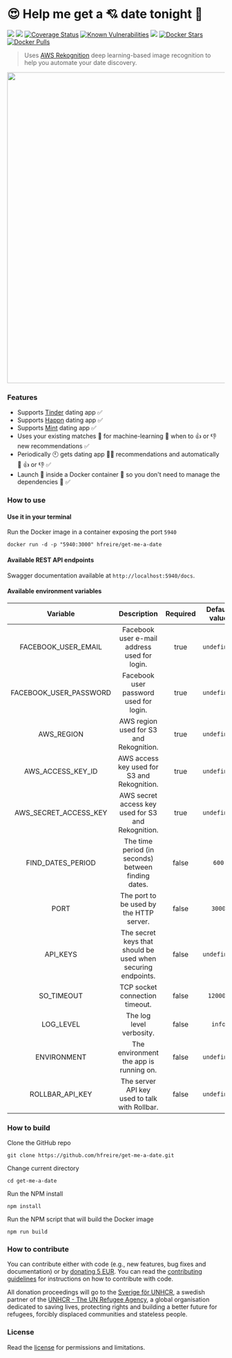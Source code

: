 # :heart_eyes: Help me get a :cupid: date tonight :first_quarter_moon_with_face:

[![](https://github.com/hfreire/get-me-a-date/workflows/ci/badge.svg)](https://github.com/hfreire/get-me-a-date/actions?workflow=ci)
[![](https://github.com/hfreire/get-me-a-date/workflows/cd/badge.svg)](https://github.com/hfreire/get-me-a-date/actions?workflow=cd)
[![Coverage Status](https://coveralls.io/repos/github/hfreire/get-me-a-date/badge.svg?branch=master)](https://coveralls.io/github/hfreire/get-me-a-date?branch=master)
[![Known Vulnerabilities](https://snyk.io/test/github/hfreire/get-me-a-date/badge.svg)](https://snyk.io/test/github/hfreire/get-me-a-date)
[![](https://img.shields.io/github/release/hfreire/get-me-a-date.svg)](https://github.com/hfreire/get-me-a-date/releases)
[![Docker Stars](https://img.shields.io/docker/stars/hfreire/get-me-a-date.svg)](https://hub.docker.com/r/hfreire/get-me-a-date/)
[![Docker Pulls](https://img.shields.io/docker/pulls/hfreire/get-me-a-date.svg)](https://hub.docker.com/r/hfreire/get-me-a-date/)

> Uses [AWS Rekognition](https://aws.amazon.com/rekognition) deep learning-based image recognition to help you automate your date discovery.

<p align="center"><img src="share/github/overview.gif" width="720"></p>

### Features
* Supports [Tinder](https://github.com/hfreire/tinder-wrapper) dating app :white_check_mark:
* Supports [Happn](https://github.com/hfreire/happn-wrapper) dating app :white_check_mark:
* Supports [Mint](https://github.com/hfreire/mint-wrapper) dating app :white_check_mark:
* Uses your existing matches :revolving_hearts: for machine-learning :robot: when to :+1: or :-1: new recommendations :white_check_mark:
* Periodically :clock10: gets dating app :girl::woman: recommendations and automatically :robot: :+1: or :-1: :white_check_mark:
* Launch :rocket: inside a Docker container :whale: so you don't need to manage the dependencies :raised_hands: :white_check_mark:

### How to use

#### Use it in your terminal
Run the Docker image in a container exposing the port `5940`
```
docker run -d -p "5940:3000" hfreire/get-me-a-date
```

#### Available REST API endpoints
Swagger documentation available at `http://localhost:5940/docs`.

#### Available environment variables
Variable | Description | Required | Default value
:---:|:---:|:---:|:---:
FACEBOOK_USER_EMAIL | Facebook user e-mail address used for login. | true | `undefined`
FACEBOOK_USER_PASSWORD | Facebook user password used for login. | true | `undefined`
AWS_REGION | AWS region used for S3 and Rekognition. | true | `undefined`
AWS_ACCESS_KEY_ID | AWS access key  used for S3 and Rekognition. | true | `undefined`
AWS_SECRET_ACCESS_KEY | AWS secret access key used for S3 and Rekognition. | true | `undefined`
FIND_DATES_PERIOD | The time period (in seconds) between finding dates. | false | `600`
PORT | The port to be used by the HTTP server. | false | `3000`
API_KEYS | The secret keys that should be used when securing endpoints. | false | `undefined`
SO_TIMEOUT | TCP socket connection timeout. | false | `120000`
LOG_LEVEL | The log level verbosity. | false | `info`
ENVIRONMENT | The environment the app is running on. | false | `undefined`
ROLLBAR_API_KEY | The server API key used to talk with Rollbar. | false | `undefined`

### How to build
Clone the GitHub repo
```
git clone https://github.com/hfreire/get-me-a-date.git
```

Change current directory
```
cd get-me-a-date
```

Run the NPM install
```
npm install
```

Run the NPM script that will build the Docker image
```
npm run build
```

### How to contribute
You can contribute either with code (e.g., new features, bug fixes and documentation) or by [donating 5 EUR](https://paypal.me/hfreire/5). You can read the [contributing guidelines](CONTRIBUTING.md) for instructions on how to contribute with code.

All donation proceedings will go to the [Sverige för UNHCR](https://sverigeforunhcr.se), a swedish partner of the [UNHCR - The UN Refugee Agency](http://www.unhcr.org), a global organisation dedicated to saving lives, protecting rights and building a better future for refugees, forcibly displaced communities and stateless people.

### License
Read the [license](./LICENSE.md) for permissions and limitations.
